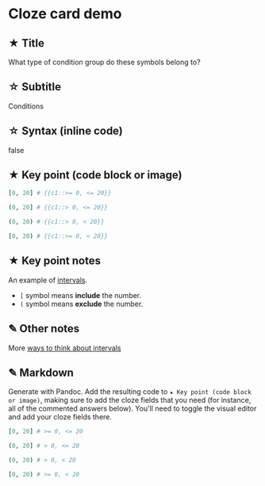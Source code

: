 # Cloze card demo


## ★ Title

What type of condition group do these symbols belong to?


## ☆ Subtitle

Conditions


## ☆ Syntax (inline code)

false


## ★ Key point (code block or image)

```python
[0, 20] # {{c1::>= 0, <= 20}}

(0, 20] # {{c1::> 0, <= 20}}

(0, 20) # {{c1::> 0, < 20}}

[0, 20) # {{c1::>= 0, < 20}}
```


## ★ Key point notes

An example of [intervals](https://www.mathsisfun.com/sets/intervals.html).

- `[` symbol means **include** the number.
- `(` symbol means **exclude** the number.


## ✎ Other notes

More [ways to think about intervals](https://www.mathsisfun.com/sets/intervals.html)


## ✎ Markdown

Generate with Pandoc. Add the resulting code to `★ Key point (code block or image)`, making sure to add the cloze fields that you need (for instance, all of the commented answers below). You'll need to toggle the visual editor and add your cloze fields there.

```python
[0, 20] # >= 0, <= 20

(0, 20] # > 0, <= 20

(0, 20) # > 0, < 20

[0, 20) # >= 0, < 20
```
